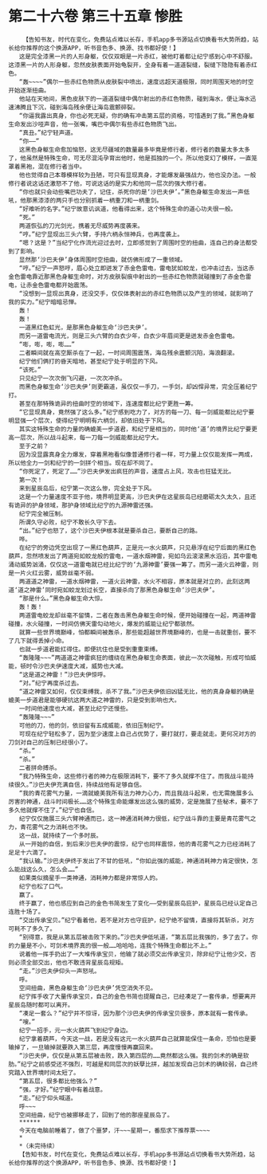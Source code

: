 # 第二十六卷 第三十五章 惨胜
        【告知书友，时代在变化，免费站点难以长存，手机app多书源站点切换看书大势所趋，站长给你推荐的这个换源APP，听书音色多、换源、找书都好使！】
       这是完全漆黑一片的人形身躯，仅仅双眼是一片赤红，被他盯着都让纪宁感到心中不舒服。这漆黑一片的人形身躯，忽然皮肤表面开始龟裂开，全身有着一道道裂缝，裂缝下隐隐有着赤红色。
       “轰~~~~”偶尔一些赤红色物质从皮肤裂中喷出，速度远超天道极限，同时周围天地的时空开始逐渐扭曲。
       他站在天地间，黑色皮肤下的一道道裂缝中偶尔射出的赤红色物质，碰到海水，便让海水迅速沸腾且下沉，碰到海岛残余便让海岛震颤碎裂。
       “你逼我露出真身，你也必死无疑，你的确有冲击第五层的资格，可惜遇到了我。”黑色身躯生命发出沙哑声音，他一张嘴，嘴巴中偶尔有些赤红色物质飞出。
       “真丑。”纪宁轻声道。
       “你——”
       这黑色身躯生命愈加恼怒，这无尽疆域的数量最多毕竟是修行者，修行者的数量太多太多了，他虽然是特殊生命，可无尽混沌孕育出他时，他是孤独的一个。所以他变幻了模样，一直笼罩着黑袍，混在修行者当中。
       他也觉得自己本尊模样较为丑陋，可只有显现真身，才能爆发最强战力，他也没办法。一般修行者说这话还激怒不了他，可说这话的是实力和他同一层次的强大修行者。
       “你也就只会动些嘴巴功夫了，记住，杀死你的是‘沙巴夫伊’。”黑色身躯生命发出一声低吼，他那黑漆漆的两只手也分别抓着一柄重刀和一柄重剑。
       “好难听的名字。”纪宁故意讥讽道，他看得出来，这个特殊生命的道心功夫很一般。
       “死。”
       两道恢弘的刀光剑光，携着无尽威势再度袭来。
       “哼。”纪宁显现出三头六臂，手持六柄永恒神兵，也再度袭上。
       “嗯？这是？”当纪宁化作流光迎过去时，立即感觉到了周围时空的扭曲，连自己的身法都受到了影响。
       显然那‘沙巴夫伊’身体周围时空扭曲，就仿佛形成了一重领域。
       “哼。”纪宁一声怒哼，眉心处立即迸发了赤金色雷电，雷电犹如蛟龙，也冲击过去，当这赤金色雷电靠近那黑色身躯生命时，对方皮肤裂痕中射出的一些赤红色物质就碰撞到了赤金色雷电，让赤金色雷电都开始震荡。
       “没想到一显现出真身，还没交手，仅仅体表射出的赤红色物质以及产生的领域，就影响了我的实力。”纪宁暗暗忌惮。
       轰！
       轰！
       一道黑红色虹光，是那黑色身躯生命‘沙巴夫伊’。
       而另一道雷电流光，则是三头六臂的白衣少年，白衣少年眉间更是迸发赤金色雷电。
       “嘭，嘭，嘭，嘭……”
       二者瞬间就在高空厮杀在了一起，一时间周围震荡，海岛残余震颤沉陷，海浪翻滚。
       纪宁他们俩打的昏天暗地，甚至纪宁处于明显的下风。
       “该死。”
       只见纪宁一次次倒飞闪避，一次次冲杀。
       而黑色身躯生命‘沙巴夫伊’则更霸道，虽仅仅一手刀，一手剑，却凶悍异常，完全压着纪宁打。
       甚至在那特殊诡异的扭曲时空的领域下，连速度都比纪宁更胜一筹。
       “它显现真身，竟然强了这么多。”纪宁感到吃力了，对方的每一刀、每一剑威能都比纪宁要明显强一个层次，使得纪宁明明有六柄剑，却依旧处于下风。
       其实这特殊生命的力量的确媲美一步道君，和纪宁是相当的，同时他‘道’的境界比纪宁要更高一层次，所以战斗起来，每一刀每一剑威能都比纪宁大。
       至于之前？
       因为没显露真身全力爆发，穿着黑袍看似像普通修行者一样，可力量上仅仅能发挥一两成，所以他全力一剑和纪宁的一剑拼个相当。现在却不同了。
       “你死定了，死定了……”沙巴夫伊发出疯狂的声音，速度占上风，攻击也狂猛无比。
       第一次！
       来到星辰岛后，纪宁第一次这么惨，完全处于下风。
       这是一个力量速度不亚于他，境界明显更高，沙巴夫伊在这星辰岛已经磨砺太久太久，且还有诡异的护身领域，那护身领域比纪宁的九源神雷还强。
       纪宁完全被压制。
       所谓久守必败，纪宁不敢长久守下去。
       “出。”纪宁也怒了，这个沙巴夫伊根本就是要杀自己，要断自己的路。
       哗。
       在纪宁的旁边凭空出现了一黑红色葫芦，正是元一水火葫芦，只见悬浮在纪宁后面的黑红色葫芦，忽然喷发出了两道宛如蛟龙般的雷电，一道水烟神雷，宛如乌云滚滚黑水滔滔，其中雷电涌动威势汹涌，仅仅这一道雷电就已经比纪宁的‘九源神雷’要强一筹了。而另一道火云神雷，则是一片火红云雾，威势丝毫不弱。
       两道道之神雷，一道水烟神雷，一道火云神雷，水火不相容，原本就是对立的，此刻这两道‘道之神雷’同时宛如蛟龙划过长空，直接杀向了那黑色身躯生命‘沙巴夫伊’。
       “那是什么。”黑色身躯生命大惊。
       轰！轰！
       两道雷电蛟龙却丝毫不留情，二者在轰击黑色身躯生命时候，便开始碰撞在一起，两道神雷碰撞，水火碰撞，一时间仿佛天雷勾动地火，爆发的威能让纪宁都骇然。
       就算一些世界境巅峰，怕都瞬间被轰杀，那些能超越世界境巅峰的，也是一击就重创，要不了几下就得丢掉小命。
       也就一步道君能扛得住。即便抗住也是受到重重束缚。
       “轰隆隆~~~”两道道之神雷疯狂的缠绕在黑色身躯生命表面，彼此一次次碰触，形成可怕威能，顿时令沙巴夫伊速度大减，威势也大减。
       “这是道之神雷！”沙巴夫伊惊呼。
       “对。”纪宁再度杀过去。
       “道之神雷又如何，仅仅束缚我，杀不了我。”沙巴夫伊依旧凶猛无比，他的真身身躯的确是媲美一步道君是能够硬抗这两大道之神雷的，只是受到影响也大。
       一时间他速度也大减，甚至比纪宁还慢些。
       “轰隆隆~~~”
       可他的刀，他的剑，依旧留有五成威能，依旧压制纪宁。
       可现在纪宁轻松多了，因为至少速度上自己占优势了，要打就打，要走就走。更何况对方的刀剑对自己的压制已经很小了。
       “杀。”
       “杀。”
       二者拼命搏杀。
       “我乃特殊生命，这些修行者的神力在极限消耗下，要不了多久就撑不住了。而我战斗能持续很久。”沙巴夫伊充满自信，持续战他有足够自信。
       “我的青花雾气力量，一滴就媲美我所有法力神力心力，而且我战斗起来，也无需施展多么厉害的神通，战斗时间极长……这个特殊生命能爆发出这么强的威势，定是施展了些秘术，要不了多久他就撑不住了。”纪宁也自信。
       纪宁仅仅施展三头六臂神通而已，这一神通消耗神力很低，纪宁战斗靠的主要是青花雾气之力，青花雾气之力消耗也不快。
       这一战，就持续了一个多时辰。
       从一开始的自信，到后来沙巴夫伊的震惊，纪宁也同样震惊，他的青花雾气之力已经消耗了足足十六滴了。
       “我认输。”沙巴夫伊终于发出了不甘的低吼，“你如此强的威能，神通消耗神力肯定很快，怎么能战这么久，怎么会……”
       如果类似摘星手一类神通，消耗神力都是非常惊人的。
       纪宁也松了口气。
       赢了。
       终于赢了，他也感应到自己的金色书简发生了变化——受到星辰岛庇护，星辰岛已经认定自己连胜十场了。
       “交出传承宝贝。”纪宁看着他，若不是对方也守庇护，纪宁绝不留情，直接将其斩杀，对方可耗不了多久了。
       “别得意，我是从第五层被击败下来的。”沙巴夫伊低吼道，“第五层比我强的，多了去了。你的力量是不小，可剑术境界真的很一般……哈哈哈，连我个特殊生命都比不上。”
       说着他一挥手扔出了一大堆传承宝贝，他输了就必须交出传承宝贝，除非纪宁让他少交，否则必须全部交出，他也不敢违背星辰岛规矩。
       “走。”沙巴夫伊仰头一声怒吼。
       呼。
       空间扭曲，黑色身躯生命‘沙巴夫伊’凭空消失不见。
       纪宁挥手收了大量传承宝贝，自己的金色书简也提醒自己，已经凑足了一套传承，想要离开星辰岛随时都可以离开。
       “凑足一套么？”纪宁并不惊讶，因为那个沙巴夫伊的传承宝贝很多，原本就有一套传承。
       “嗖。”
       纪宁一招手，元一水火葫芦飞到纪宁身边。
       纪宁拿着葫芦，今天这一战，若是没有这元一水火葫芦自己就算能保住一条命，恐怕也是要输掉了，一旦输掉就要跌入第三层，再度慢慢再赢回来。
       “沙巴夫伊，仅仅是从第五层被击败，跌入第四层的……竟然都这么强。我的剑术的确是软肋。”纪宁之前感受还不强烈，可越是和同层次的妖孽比拼，越加发现自己剑术的确较弱，自己终究踏入世界境时间太短了。
       “第五层，很多都比他强么？”
       “强，才好。”纪宁眼中有着战意。
       “走。”纪宁仰头喊道。
       呼~~~
       空间扭曲，纪宁也被挪移走了，回到了他的那座星辰岛了。
       ******
       今天在电脑前睡着了，做了个噩梦，汗~~~星期一，番茄求下推荐票~~~~
       *
       *（未完待续）
       【告知书友，时代在变化，免费站点难以长存，手机app多书源站点切换看书大势所趋，站长给你推荐的这个换源APP，听书音色多、换源、找书都好使！】